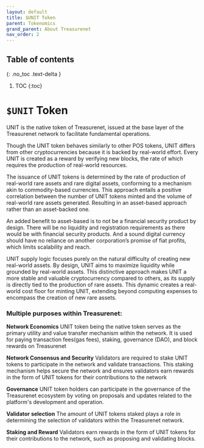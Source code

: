 ```yaml
---
layout: default
title: $UNIT Token
parent: Tokenomics
grand_parent: About Treasurenet
nav_order: 2
---
```


## Table of contents
{: .no_toc .text-delta }

1. TOC
{:toc}



# `$UNIT` Token

UNIT is the native token of Treasurenet, issued at the base layer of the Treasurenet network to facilitate fundamental operations.

Though the UNIT token behaves similarly to other POS tokens, UNIT differs from other cryptocurrencies because it is backed by real-world effort. Every UNIT is created as a reward by verifying new blocks, the rate of which requires the production of real-world resources.

The issuance of UNIT tokens is determined by the rate of production of real-world rare assets and rare digital assets, conforming to a mechanism akin to commodity-based currencies. This approach entails a positive correlation between the number of UNIT tokens minted and the volume of real-world rare assets generated. Resulting in an asset-based approach rather than an asset-backed one.

An added benefit to asset-based is to not be a financial security product by design. There will be no liquidity and registration requirements as there would be with financial security products. And a sound digital currency should have no reliance on another corporation’s promise of fiat profits, which limits scalability and reach.

UNIT supply logic focuses purely on the natural difficulty of creating new real-world assets. By design, UNIT aims to maximize liquidity while grounded by real-world assets. This distinctive approach makes UNIT a more stable and valuable cryptocurrency compared to others, as its supply is directly tied to the production of rare assets. This dynamic creates a real-world cost floor for minting UNIT, extending beyond computing expenses to encompass the creation of new rare assets.

### Multiple purposes within Treasurenet:

**Network Economics**
UNIT token being the native token serves as the primary utility and value transfer mechanism within the network. It is used for paying transaction fees(gas fees), staking, governance (DAO), and block rewards on Treasurenet

**Network Consensus and Security**
Validators are required to stake UNIT tokens to participate in the network and validate transactions. This staking mechanism helps secure the network and ensures validators earn rewards in the form of UNIT tokens for their contributions to the network

**Governance**
UNIT token holders can participate in the governance of the Treasurenet ecosystem by voting on proposals and updates related to the platform's development and operation.

**Validator selection**
The amount of UNIT tokens staked plays a role in determining the selection of validators within the Treasurenet network.

**Staking and Reward**
Validators earn rewards in the form of UNIT tokens for their contributions to the network, such as proposing and validating blocks.